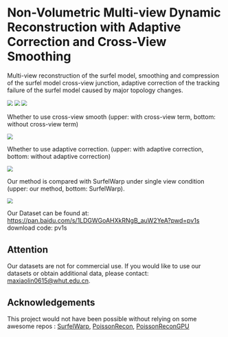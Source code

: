 # Non-Volumetric Multi-view Dynamic Reconstruction with Adaptive Correction and Cross-View Smoothing

Multi-view reconstruction of the surfel model, smoothing and compression of the surfel model cross-view junction, adaptive correction of the tracking failure of the surfel model caused by major topology changes.

<img src="E:\Paper_3DReconstruction\SparseSurfelFusion\docs\rawImage.gif" style="zoom:80%;" /> <img src="E:\Paper_3DReconstruction\SparseSurfelFusion\docs\Phong.gif" style="zoom:80%;" /> <img src="E:\Paper_3DReconstruction\SparseSurfelFusion\docs\Normal.gif" style="zoom:80%;" />



Whether to use cross-view smooth (upper: with cross-view term, bottom: without cross-view term)

<img src="E:\Paper_3DReconstruction\SparseSurfelFusion\docs\cross view comparison.gif" style="zoom:80%;" />

Whether to use adaptive correction. (upper: with adaptive correction, bottom: without adaptive correction)

<img src="E:\Paper_3DReconstruction\SparseSurfelFusion\docs\Adeptive Correction.gif" style="zoom:80%;" />

Our method is compared with SurfelWarp under single view condition (upper: our method, bottom: SurfelWarp).

<img src="docs/SingleViewComparison.gif" style="zoom:80%;" />

Our Dataset can be found at: https://pan.baidu.com/s/1LDGWGoAHXkRNgB_auW2YeA?pwd=pv1s  download code: pv1s 



## Attention

Our datasets are not for commercial use. If you would like to use our datasets or obtain additional data, please contact: [maxiaolin0615@whut.edu.cn](mailto:maxiaolin0615@whut.edu.cn).

## Acknowledgements

This project would not have been possible without relying on some awesome repos : [SurfelWarp](https://github.com/weigao95/surfelwarp), [PoissonRecon](https://github.com/DavidXu-JJ/PoissonRecon_GPU), [PoissonReconGPU](https://github.com/RKGalaxy-Luo/Poisson-Surface-Reconstruction-GPU)

